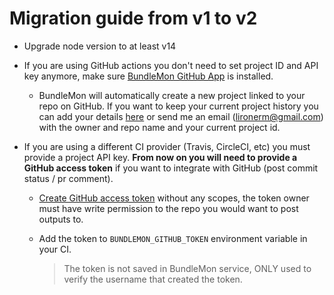 # Migration guide from v1 to v2

- Upgrade node version to at least v14

- If you are using GitHub actions you don't need to set project ID and API key anymore, make sure [BundleMon GitHub App](https://github.com/apps/bundlemon) is installed.

  - BundleMon will automatically create a new project linked to your repo on GitHub. If you want to keep your current project history you can add your details [here](https://github.com/LironEr/bundlemon/issues/125) or send me an email (lironerm@gmail.com) with the owner and repo name and your current project id.

- If you are using a different CI provider (Travis, CircleCI, etc) you must provide a project API key. **From now on you will need to provide a GitHub access token** if you want to integrate with GitHub (post commit status / pr comment).

  - [Create GitHub access token](https://docs.github.com/en/authentication/keeping-your-account-and-data-secure/creating-a-personal-access-token) without any scopes, the token owner must have write permission to the repo you would want to post outputs to.

  - Add the token to `BUNDLEMON_GITHUB_TOKEN` environment variable in your CI.

    > The token is not saved in BundleMon service, ONLY used to verify the username that created the token.
